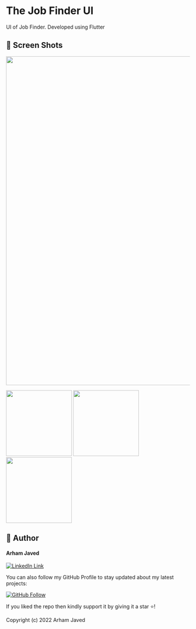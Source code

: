 # The Job Finder UI

UI of Job Finder. Developed using Flutter

## 📱 Screen Shots

<img src="https://user-images.githubusercontent.com/101502781/194038806-5a560952-79b3-42ba-8b20-38e09b9c9ffd.png" width=900>

<img src="https://user-images.githubusercontent.com/101502781/160153700-cd0f6ddc-9b2f-47ea-b02d-73d9351c5983.jpeg" width=180>  <img src="https://user-images.githubusercontent.com/101502781/160153706-30bd0097-57ba-4d5c-b929-0641ca69579f.jpeg" width=180>  <img src="https://user-images.githubusercontent.com/101502781/160153713-f2487560-7e46-4cd1-8104-fe9b96fb4d8c.jpeg" width=180> 


## 🧑 Author

#### Arham Javed
[![LinkedIn Link](https://img.shields.io/badge/Connect-Arham-blue.svg?logo=linkedin&longCache=true&style=social&label=Connect
)](https://www.linkedin.com/in/arham-javed-9b4107216/)

You can also follow my GitHub Profile to stay updated about my latest projects:

[![GitHub Follow](https://img.shields.io/badge/Connect-Arham-blue.svg?logo=Github&longCache=true&style=social&label=Follow)](https://github.com/Arham07)

If you liked the repo then kindly support it by giving it a star ⭐!

Copyright (c) 2022 Arham Javed
